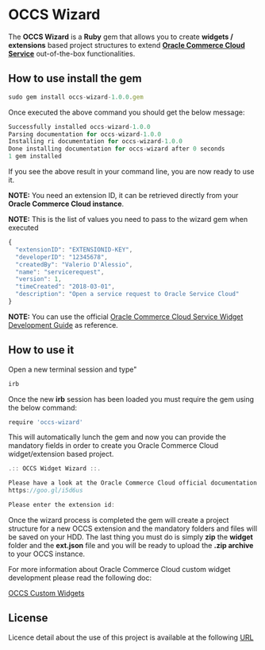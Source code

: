 # OCCS Wizard 
The **OCCS Wizard** is a **Ruby** gem that allows you to create **widgets / extensions** based project structures to extend **[Oracle Commerce Cloud Service](https://cloud.oracle.com/en_US/commerce-cloud)** out-of-the-box functionalities.

## How to use install the gem

```javascript
sudo gem install occs-wizard-1.0.0.gem
```
Once executed the above command you should get the below message:

```javascript
Successfully installed occs-wizard-1.0.0
Parsing documentation for occs-wizard-1.0.0
Installing ri documentation for occs-wizard-1.0.0
Done installing documentation for occs-wizard after 0 seconds
1 gem installed
```
If you see the above result in your command line, you are now ready to use it.

**NOTE:** You need an extension ID, it can be retrieved directly from your **Oracle Commerce Cloud instance**.

**NOTE:** This is the list of values you need to pass to the wizard gem when executed

```javascript
{
  "extensionID": "EXTENSIONID-KEY",
  "developerID": "12345678",
  "createdBy": "Valerio D'Alessio",
  "name": "servicerequest",
  "version": 1,
  "timeCreated": "2018-03-01",
  "description": "Open a service request to Oracle Service Cloud"
}
```
**NOTE:** You can use the official [Oracle Commerce Cloud Service Widget Development Guide](http://docs.oracle.com/cd/E65426_01/Cloud.15-3/WidgetDev/html/s0201developacustomwidget01.html) as reference.

## How to use it

Open a new terminal session and type"

```javascript
irb
```
Once the new **irb** session has been loaded you must require the gem using the below command:

```javascript
require 'occs-wizard'
```
This will automatically lunch the gem and now you can provide the mandatory fields in order to create you Oracle Commerce Cloud widget/extension based project.

```javascript
.:: OCCS Widget Wizard ::.

Please have a look at the Oracle Commerce Cloud official documentation for more info
https://goo.gl/i5d6us

Please enter the extension id: 
```
Once the wizard process is completed the gem will create a project structure for a new OCCS extension and the mandatory folders and files will be saved on your HDD.
The last thing you must do is simply **zip** the **widget** folder and the **ext.json** file and you will be ready to upload the **.zip archive** to your OCCS instance.

For more information about Oracle Commerce Cloud custom widget development please read the following doc:

[OCCS Custom Widgets](https://docs.oracle.com/cd/E65426_01/Cloud.15-3/WidgetDev/html/s0201developacustomwidget01.html)

## License

Licence detail about the use of this project is available at the following [URL](https://github.com/valdal14/From-CommerceCloud-To-ServiceCloud/blob/master/LICENSE)